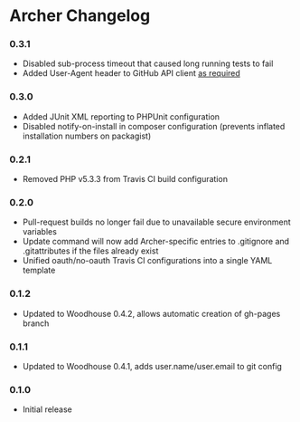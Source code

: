 # Archer Changelog

### 0.3.1

* Disabled sub-process timeout that caused long running tests to fail
* Added User-Agent header to GitHub API client [as required](http://developer.github.com/changes/2013-04-24-user-agent-required)

### 0.3.0

* Added JUnit XML reporting to PHPUnit configuration
* Disabled notify-on-install in composer configuration (prevents inflated installation numbers on packagist)

### 0.2.1

* Removed PHP v5.3.3 from Travis CI build configuration

### 0.2.0

* Pull-request builds no longer fail due to unavailable secure environment variables
* Update command will now add Archer-specific entries to .gitignore and .gitattributes if the files already exist
* Unified oauth/no-oauth Travis CI configurations into a single YAML template

### 0.1.2

* Updated to Woodhouse 0.4.2, allows automatic creation of gh-pages branch

### 0.1.1

* Updated to Woodhouse 0.4.1, adds user.name/user.email to git config

### 0.1.0

* Initial release
